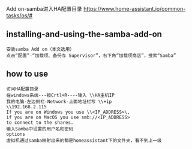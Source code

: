 Add on-samba进入HA配置目录
https://www.home-assistant.io/common-tasks/os/# 

## installing-and-using-the-samba-add-on
~~~
安装samba Add on（本文选用）
点击“配置”-“加载项、备份与 Supervisor”，右下角“加载项商店”，搜索“Samba”
~~~

## how to use
~~~
访问HA配置目录
在windows系统---按Crtl+R----输入 \\HA主机IP
我的电脑-左边侧栏-Network-上面地址栏写 \\+ip
\\192.168.2.115
If you are on Windows you use \\<IP_ADDRESS>\, 
if you are on MacOS you use smb://<IP_ADDRESS> 
to connect to the shares.
输入Samba中设置的用户名和密码
options
虚拟机通过samba映射出来的都是homeassistant下的文件夹，看不到上一级
~~~